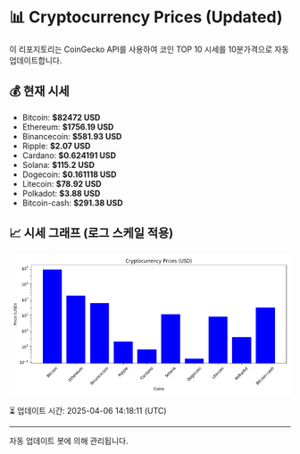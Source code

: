 
# 📊 Cryptocurrency Prices (Updated)

이 리포지토리는 CoinGecko API를 사용하여 코인 TOP 10 시세를 10분가격으로 자동 업데이트합니다.

## 💰 현재 시세
- Bitcoin: **$82472 USD**
- Ethereum: **$1756.19 USD**
- Binancecoin: **$581.93 USD**
- Ripple: **$2.07 USD**
- Cardano: **$0.624191 USD**
- Solana: **$115.2 USD**
- Dogecoin: **$0.161118 USD**
- Litecoin: **$78.92 USD**
- Polkadot: **$3.88 USD**
- Bitcoin-cash: **$291.38 USD**

## 📈 시세 그래프 (로그 스케일 적용)
![Crypto Prices](crypto_prices.png)

⏳ 업데이트 시간: 2025-04-06 14:18:11 (UTC)

---
자동 업데이트 봇에 의해 관리됩니다.
